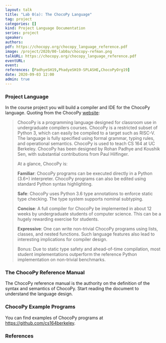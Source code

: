 ```yaml
---
layout: talk
title: "Lab 0(a): The ChocoPy Language"
tag: project
categories: []
kind: Project Language Documentation
series: project
speaker:
authors:
pdf: https://chocopy.org/chocopy_language_reference.pdf
image: /project/2020/00-lab0a/chocopy-refman.png
talkURL: https://chocopy.org/chocopy_language_reference.pdf
eventURL:
event:
references: [PadhyeSH19,PhadyeSH19-SPLASHE,ChocoPyOrg19]
date: 2020-09-03 12:00
admin: true
---
```


### Project Language

In the course project you will build a compiler and IDE for the ChocoPy language. Quoting from the ChocoPy <a href="http://chocopy.org">website</a>:

> ChocoPy is a programming language designed for classroom use in undergraduate compilers courses. ChocoPy is a restricted subset of Python 3, which can easily be compiled to a target such as RISC-V. The language is fully specified using formal grammar, typing rules, and operational semantics. ChocoPy is used to teach CS 164 at UC Berkeley. ChocoPy has been designed by Rohan Padhye and Koushik Sen, with substantial contributions from Paul Hilfinger.
>
> At a glance, ChocoPy is:
>
> **Familiar**: ChocoPy programs can be executed directly in a Python (3.6+) interpreter. ChocoPy programs can also be edited using standard Python syntax highlighting.
>
> **Safe**: ChocoPy uses Python 3.6 type annotations to enforce static type checking. The type system supports nominal subtyping.
>
> **Concise**: A full compiler for ChocoPy be implemented in about 12 weeks by undergraduate students of computer science. This can be a hugely rewarding exercise for students.
>
> **Expressive**: One can write non-trivial ChocoPy programs using lists, classes, and nested functions. Such language features also lead to interesting implications for compiler design.
>
> Bonus: Due to static type safety and ahead-of-time compilation, most student implementations outperform the reference Python implementation on non-trivial benchmarks.

### The ChocoPy Reference Manual

The ChocoPy reference manual is the authority on the definition of the syntax and semantics of ChocoPy.
Start reading the document to understand the language design.

### ChocoPy Example Programs

You can find examples of ChocoPy programs at <https://github.com/cs164berkeley>.

### References
